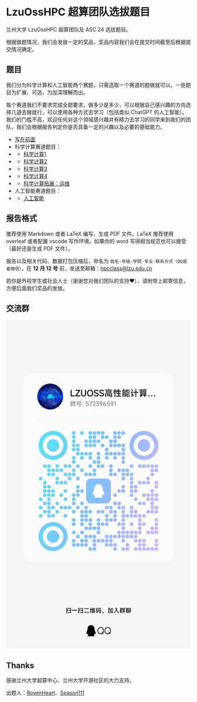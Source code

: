 # LzuOssHPC 超算团队选拔题目

兰州大学 LzuOssHPC 超算团队及 ASC 24 选拔题目。

根据做题情况，我们会发放一定的奖品，奖品内容我们会在提交时间截至后根据提交情况确定。

## 题目

我们分为科学计算和人工智能两个赛题，只需选取一个赛道的题做就可以。一些题目为扩展、可选，为加深理解而出。

每个赛道我们不要求完成全部要求，做多少是多少，可以根据自己感兴趣的方向选择几道去做就行，可以使用各种方式去学习（包括类似 ChatGPT 的人工智能）。我们的门槛不高，欢迎任何对这个领域感兴趣并有精力去学习的同学来到我们的团队，我们会根据报告判定你是否具备一定的兴趣以及必要的基础能力。

- [写在前面](./problem-sets/first-of-all.md)
- 科学计算赛道题目：
- - [科学计算1](./problem-sets/sci-1.md)
- - [科学计算2](./problem-sets/sci-2.md)
- - [科学计算3](./problem-sets/sci-3.md)
- - [科学计算4](./problem-sets/sci-4.md)
- - [科学计算拓展：运维](./problem-sets/ops.md)
- 人工智能赛道题目：
- - [人工智能](./problem-sets/ai.md)

## 报告格式

推荐使用 Markdown 或者 LaTeX 编写，生成 PDF 文件。LaTeX 推荐使用 overleaf 或者配置 vscode 写作环境。如果你的 word 写得相当规范也可以接受（最好还是生成 PDF 文件）。

报告以及相关代码、数据打包压缩后，命名为 `姓名-年级-学院-专业-联系方式（QQ或者微信）`，在 **12 月 12 号** 前，发送至邮箱：[hpcclass@lzu.edu.cn](mailto:hpcclass@lzu.edu.cn)

若你是外校学生或社会人士（谢谢您对我们团队的支持❤️），请附带上邮寄信息，方便后面我们奖品的发放。

## 交流群

![](./QQ.jpg)

## Thanks

感谢兰州大学超算中心、兰州大学开源社区的大力支持。

出题人：[RoyenHeart](https://github.com/royenheart)、[Season111](https://github.com/Season111)